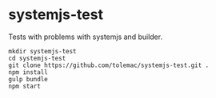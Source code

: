 # systemjs-test

Tests with problems with systemjs and builder.

````shell
mkdir systemjs-test
cd systemjs-test
git clone https://github.com/tolemac/systemjs-test.git .
npm install
gulp bundle
npm start
````
